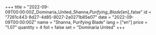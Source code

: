 +++
title = "2022-09-09T00:00:00Z_Dominaria_United_Shanna,_Purifying_Blade_[en]_false"
id = "7261c443-8d27-4d85-8027-2a0271b85e07"
date = "2022-09-09T00:00:00Z"
name = "Shanna, Purifying Blade"
lang = ["en"]
price = "1.07"
quantity = 4
foil = false
set = "Dominaria United"
+++
